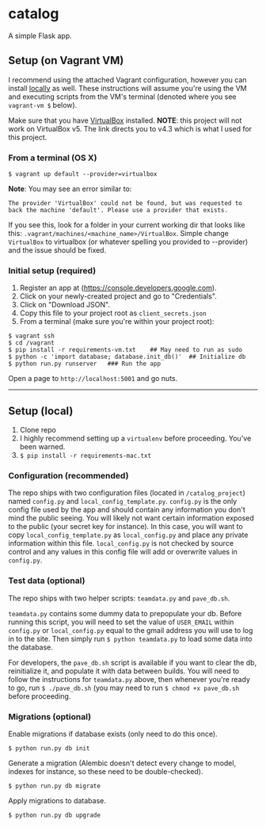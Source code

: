 # catalog

A simple Flask app.

## Setup (on Vagrant VM)

I recommend using the attached Vagrant configuration, however you can install [locally](#installlocal) as well. These instructions will assume you're using the VM and executing scripts from the VM's terminal (denoted where you see `vagrant-vm $` below).

Make sure that you have [VirtualBox](https://www.virtualbox.org/wiki/Download_Old_Builds) installed. **NOTE**: this project will not work on VirtualBox v5. The link directs you to v4.3 which is what I used for this project.

### From a terminal (OS X)

```
$ vagrant up default --provider=virtualbox
```

**Note**: You may see an error similar to:

```
The provider 'VirtualBox' could not be found, but was requested to
back the machine 'default'. Please use a provider that exists.
```

If you see this, look for a folder in your current working dir that looks like this: ```.vagrant/machines/<machine_name>/VirtualBox```. Simple change ```VirtualBox``` to virtualbox (or whatever spelling you provided to --provider) and the issue should be fixed.

### Initial setup (required)

1. Register an app at (https://console.developers.google.com).
2. Click on your newly-created project and go to "Credentials".
3. Click on "Download JSON".
4. Copy this file to your project root as ```client_secrets.json```
5. From a terminal (make sure you're within your project root):

```
$ vagrant ssh
$ cd /vagrant
$ pip install -r requirements-vm.txt    ## May need to run as sudo
$ python -c 'import database; database.init_db()'  ## Initialize db
$ python run.py runserver   ### Run the app
```

Open a page to ```http://localhost:5001``` and go nuts.









---


## <a id="installlocal"></a>Setup (local)

1. Clone repo
2. I highly recommend setting up a ```virtualenv``` before proceeding. You've been warned.
2. ```$ pip install -r requirements-mac.txt```


### Configuration (recommended)

The repo ships with two configuration files (located in ```/catalog_project```) named ```config.py``` and ```local_config_template.py```. ```config.py``` is the only config file used by the app and should contain any information you don't mind the public seeing. You will likely not want certain information exposed to the public (your secret key for instance). In this case, you will want to copy ```local_config_template.py``` as ```local_config.py``` and place any private information within this file. ```local_config.py``` is not checked by source control and any values in this config file will add or overwrite values in ```config.py```.

### Test data (optional)

The repo ships with two helper scripts: ```teamdata.py``` and ```pave_db.sh```.

```teamdata.py``` contains some dummy data to prepopulate your db. Before running this script, you will need to set the value of ```USER_EMAIL``` within ```config.py``` or ```local_config.py``` equal to the gmail address you will use to log in to the site. Then simply run ```$ python teamdata.py``` to load some data into the database.

For developers, the ```pave_db.sh``` script is available if you want to clear the db, reinitialize it, and populate it with data between builds. You will need to follow the instructions for ```teamdata.py``` above, then whenever you're ready to go, run ```$ ./pave_db.sh``` (you may need to run ```$ chmod +x pave_db.sh``` before proceeding.

### Migrations (optional)

Enable migrations if database exists (only need to do this once).
```
$ python run.py db init
```

Generate a migration (Alembic doesn't detect every change to model, indexes for instance, so these need to be double-checked).

```
$ python run.py db migrate
```

Apply migrations to database.
```
$ python run.py db upgrade
```
